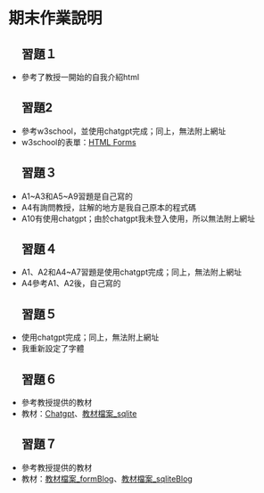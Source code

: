 <!DOCTYPE html>
<html>
<body>
<h1>期末作業說明</h1>
<ul>
<h2>習題１</h2>
<li>參考了教授一開始的自我介紹html</li>
</ul>

<ul>
<h2>習題2</h2>
<li>參考w3school，並使用chatgpt完成；同上，無法附上網址</li>
<li>w3school的表單：<a href="https://www.w3schools.com/html/html_forms.asp">HTML Forms</a></li>
</ul>

<ul>
<h2>習題３</h2>
<li>A1~A3和A5~A9習題是自己寫的</li>
<li>A4有詢問教授，註解的地方是我自己原本的程式碼</li>
<li>A10有使用chatgpt；由於chatgpt我未登入使用，所以無法附上網址</li>
</ul>

<ul>
<h2>習題４</h2>
<li>A1、A2和A4~A7習題是使用chatgpt完成；同上，無法附上網址</li>
<li>A4參考A1、A2後，自己寫的</li>
</ul>

<ul>
<h2>習題５</h2>
<li>使用chatgpt完成；同上，無法附上網址</li>
<li>我重新設定了字體</li>
</ul>

<ul>
<h2>習題６</h2>
<li>參考教授提供的教材</li>
<li>教材：<a href="https://chatgpt.com/share/67f88045-3e6c-8012-8c26-ed74caab5d09">Chatgpt</a>、<a href="https://github.com/ccc113b/html2server/tree/master/02-%E5%BE%8C%E7%AB%AFserver/js/deno/04-sqlite/01-sqliteHello">教材檔案_sqlite</a></li>
</ul>

<ul>
<h2>習題７</h2>
<li>參考教授提供的教材</li>
<li>教材：<a href="https://github.com/ccc113b/html2server/tree/master/02-%E5%BE%8C%E7%AB%AFserver/js/deno/03-formBlog/blog/%E5%8A%A0%E4%B8%8A%E6%99%82%E9%96%93">教材檔案_formBlog</a>、<a href="https://github.com/ccc113b/html2server/tree/master/02-%E5%BE%8C%E7%AB%AFserver/js/deno/04-sqlite/04-blog">教材檔案_sqliteBlog</a></li>
</ul>

</body>
</html>